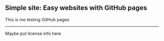 ## Simple site: Easy websites with GitHub pages

This is me testing GitHub pages

---

Maybe put license info here
